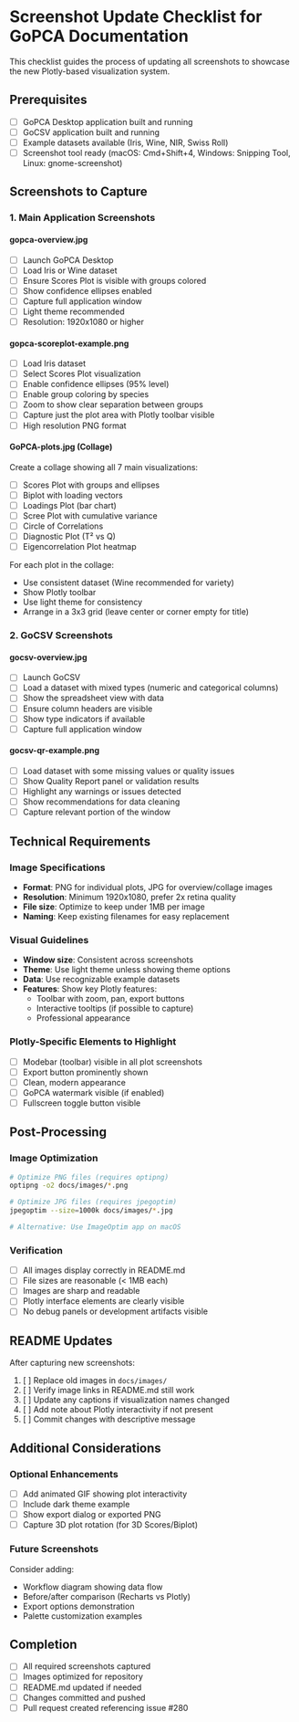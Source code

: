 # Screenshot Update Checklist for GoPCA Documentation

This checklist guides the process of updating all screenshots to showcase the new Plotly-based visualization system.

## Prerequisites
- [ ] GoPCA Desktop application built and running
- [ ] GoCSV application built and running  
- [ ] Example datasets available (Iris, Wine, NIR, Swiss Roll)
- [ ] Screenshot tool ready (macOS: Cmd+Shift+4, Windows: Snipping Tool, Linux: gnome-screenshot)

## Screenshots to Capture

### 1. Main Application Screenshots

#### gopca-overview.jpg
- [ ] Launch GoPCA Desktop
- [ ] Load Iris or Wine dataset
- [ ] Ensure Scores Plot is visible with groups colored
- [ ] Show confidence ellipses enabled
- [ ] Capture full application window
- [ ] Light theme recommended
- [ ] Resolution: 1920x1080 or higher

#### gopca-scoreplot-example.png
- [ ] Load Iris dataset
- [ ] Select Scores Plot visualization
- [ ] Enable confidence ellipses (95% level)
- [ ] Enable group coloring by species
- [ ] Zoom to show clear separation between groups
- [ ] Capture just the plot area with Plotly toolbar visible
- [ ] High resolution PNG format

#### GoPCA-plots.jpg (Collage)
Create a collage showing all 7 main visualizations:
- [ ] Scores Plot with groups and ellipses
- [ ] Biplot with loading vectors
- [ ] Loadings Plot (bar chart)
- [ ] Scree Plot with cumulative variance
- [ ] Circle of Correlations
- [ ] Diagnostic Plot (T² vs Q)
- [ ] Eigencorrelation Plot heatmap

For each plot in the collage:
- Use consistent dataset (Wine recommended for variety)
- Show Plotly toolbar
- Use light theme for consistency
- Arrange in a 3x3 grid (leave center or corner empty for title)

### 2. GoCSV Screenshots

#### gocsv-overview.jpg
- [ ] Launch GoCSV
- [ ] Load a dataset with mixed types (numeric and categorical columns)
- [ ] Show the spreadsheet view with data
- [ ] Ensure column headers are visible
- [ ] Show type indicators if available
- [ ] Capture full application window

#### gocsv-qr-example.png
- [ ] Load dataset with some missing values or quality issues
- [ ] Show Quality Report panel or validation results
- [ ] Highlight any warnings or issues detected
- [ ] Show recommendations for data cleaning
- [ ] Capture relevant portion of the window

## Technical Requirements

### Image Specifications
- **Format**: PNG for individual plots, JPG for overview/collage images
- **Resolution**: Minimum 1920x1080, prefer 2x retina quality
- **File size**: Optimize to keep under 1MB per image
- **Naming**: Keep existing filenames for easy replacement

### Visual Guidelines
- **Window size**: Consistent across screenshots
- **Theme**: Use light theme unless showing theme options
- **Data**: Use recognizable example datasets
- **Features**: Show key Plotly features:
  - Toolbar with zoom, pan, export buttons
  - Interactive tooltips (if possible to capture)
  - Professional appearance

### Plotly-Specific Elements to Highlight
- [ ] Modebar (toolbar) visible in all plot screenshots
- [ ] Export button prominently shown
- [ ] Clean, modern appearance
- [ ] GoPCA watermark visible (if enabled)
- [ ] Fullscreen toggle button visible

## Post-Processing

### Image Optimization
```bash
# Optimize PNG files (requires optipng)
optipng -o2 docs/images/*.png

# Optimize JPG files (requires jpegoptim)
jpegoptim --size=1000k docs/images/*.jpg

# Alternative: Use ImageOptim app on macOS
```

### Verification
- [ ] All images display correctly in README.md
- [ ] File sizes are reasonable (< 1MB each)
- [ ] Images are sharp and readable
- [ ] Plotly interface elements are clearly visible
- [ ] No debug panels or development artifacts visible

## README Updates

After capturing new screenshots:
1. [ ] Replace old images in `docs/images/`
2. [ ] Verify image links in README.md still work
3. [ ] Update any captions if visualization names changed
4. [ ] Add note about Plotly interactivity if not present
5. [ ] Commit changes with descriptive message

## Additional Considerations

### Optional Enhancements
- [ ] Add animated GIF showing plot interactivity
- [ ] Include dark theme example
- [ ] Show export dialog or exported PNG
- [ ] Capture 3D plot rotation (for 3D Scores/Biplot)

### Future Screenshots
Consider adding:
- Workflow diagram showing data flow
- Before/after comparison (Recharts vs Plotly)
- Export options demonstration
- Palette customization examples

## Completion
- [ ] All required screenshots captured
- [ ] Images optimized for repository
- [ ] README.md updated if needed
- [ ] Changes committed and pushed
- [ ] Pull request created referencing issue #280